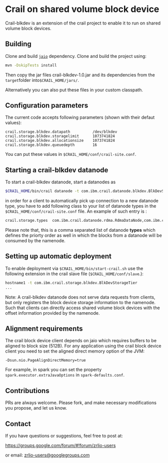 # Crail on shared volume block deviceCrail-blkdev is an extension of the crail project to enable itto run on shared volume block devices.## BuildingClone and build [`jaio`](https://www.github.com/zrlio/jaio) dependency.Clone and build the project using:```bashmvn -DskipTests install```Then copy the jar files crail-blkdev-1.0.jar and its dependencies from the`target`folder into`$CRAIL_HOME/jars/`.Alternatively you can also put these files in your custom classpath.## Configuration parametersThe current code accepts following parameters (shown with their defaut values):```crail.storage.blkdev.datapath          /dev/blkdevcrail.storage.blkdev.storagelimit      1073741824crail.storage.blkdev.allocationsize    1073741824crail.storage.blkdev.queuedepth        16```You can put these values in `$CRAIL_HOME/conf/crail-site.conf`.## Starting a crail-blkdev datanode To start a crail-blkdev datanode, start a datanodes as ```bash $CRAIL_HOME/bin/crail datanode -t com.ibm.crail.datanode.blkdev.BlkDevStorageTier```in order for a client to automatically pick up connection to a new datanode type, you have to add following class to your list of datanode types in the`$CRAIL_HOME/conf/crail-site.conf` file. An example of such entry is :```bashcrail.storage.types  com.ibm.crail.datanode.rdma.RdmaDataNode,com.ibm.crail.datanode.blkdev.BlkDevStorageTier```Please note that, this is a comma separated list of datanode **types** which defines the priorty order as well in which the blocks from a datanode will be consumed by the namenode. ## Setting up automatic deploymentTo enable deployment via `$CRAIL_HOME/bin/start-crail.sh` use the following extension in the crail slave file (`$CRAIL_HOME/conf/slave`.): ```bashhostname1 -t com.ibm.crail.storage.blkdev.BlkDevStorageTier...```Note: A crail-blkdev datanode does not serve data requests from clients, butonly registers the block device storage information to the namenode. Such thatclients can directly access shared volume block devices with the offset information providedby the namenode.## Alignment requirementsThe crail block device client depends on jaio which requires buffers to be aligned toblock size (512B). For any application using the crail block device client you needto set the aligned direct memory option of the JVM:```-Dsun.nio.PageAlignDirectMemory=true```For example, in spark you can set the property `spark.executor.extraJavaOptions` in`spark-defaults.conf`.## ContributionsPRs are always welcome. Please fork, and make necessary modifications you propose, and let us know.## ContactIf you have questions or suggestions, feel free to post at:https://groups.google.com/forum/#!forum/zrlio-usersor email: zrlio-users@googlegroups.com  